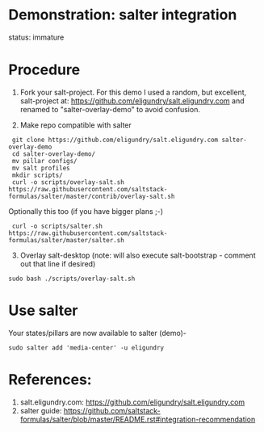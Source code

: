 # Demonstration: salter integration

status: immature

# Procedure

1. Fork your salt-project. For this demo I used a random, but excellent, salt-project at: https://github.com/eligundry/salt.eligundry.com and renamed to "salter-overlay-demo" to avoid confusion.

2. Make repo compatible with salter
```
 git clone https://github.com/eligundry/salt.eligundry.com salter-overlay-demo
 cd salter-overlay-demo/
 mv pillar configs/
 mv salt profiles
 mkdir scripts/
 curl -o scripts/overlay-salt.sh https://raw.githubusercontent.com/saltstack-formulas/salter/master/contrib/overlay-salt.sh
```

  Optionally this too (if you have bigger plans ;-)
```
 curl -o scripts/salter.sh https://raw.githubusercontent.com/saltstack-formulas/salter/master/salter.sh
```

3. Overlay salt-desktop (note: will also execute  salt-bootstrap - comment out that line if desired)
```
sudo bash ./scripts/overlay-salt.sh
```

# Use salter

Your states/pillars are now available to salter (demo)-

` sudo salter add 'media-center' -u eligundry `


# References:
 1. salt.eligundry.com: https://github.com/eligundry/salt.eligundry.com
 2. salter guide: https://github.com/saltstack-formulas/salter/blob/master/README.rst#integration-recommendation
